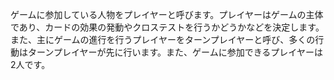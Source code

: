 ゲームに参加している人物をプレイヤーと呼びます。プレイヤーはゲームの主体であり、カードの効果の発動やクロステストを行うかどうかなどを決定します。また、主にゲームの進行を行うプレイヤーをターンプレイヤーと呼び、多くの行動はターンプレイヤーが先に行います。また、ゲームに参加できるプレイヤーは2人です。

